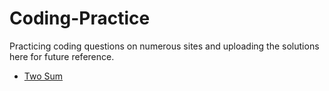 # Coding-Practice
Practicing coding questions on numerous sites and uploading the solutions here for future reference.

-  [Two Sum](https://leetcode.com/problems/two-sum)
